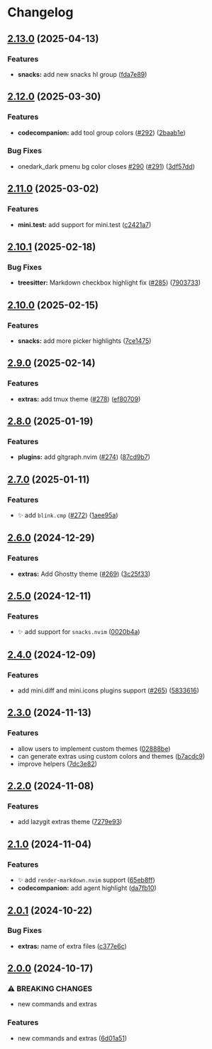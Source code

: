 # Changelog

## [2.13.0](https://github.com/olimorris/onedarkpro.nvim/compare/v2.12.0...v2.13.0) (2025-04-13)


### Features

* **snacks:** add new snacks hl group ([fda7e89](https://github.com/olimorris/onedarkpro.nvim/commit/fda7e896b98790474eed58c142d22bccd310dba9))

## [2.12.0](https://github.com/olimorris/onedarkpro.nvim/compare/v2.11.0...v2.12.0) (2025-03-30)


### Features

* **codecompanion:** add tool group colors ([#292](https://github.com/olimorris/onedarkpro.nvim/issues/292)) ([2baab1e](https://github.com/olimorris/onedarkpro.nvim/commit/2baab1e204c0bd72ff2821676597ce146d7af479))


### Bug Fixes

* onedark_dark pmenu bg color closes [#290](https://github.com/olimorris/onedarkpro.nvim/issues/290) ([#291](https://github.com/olimorris/onedarkpro.nvim/issues/291)) ([3df57dd](https://github.com/olimorris/onedarkpro.nvim/commit/3df57dd294a5f3301ec736ed30ae93ebc1f1a28c))

## [2.11.0](https://github.com/olimorris/onedarkpro.nvim/compare/v2.10.1...v2.11.0) (2025-03-02)


### Features

* **mini.test:** add support for mini.test ([c2421a7](https://github.com/olimorris/onedarkpro.nvim/commit/c2421a7dcd946629eed680846829aa2a26f137a4))

## [2.10.1](https://github.com/olimorris/onedarkpro.nvim/compare/v2.10.0...v2.10.1) (2025-02-18)


### Bug Fixes

* **treesitter:** Markdown checkbox highlight fix ([#285](https://github.com/olimorris/onedarkpro.nvim/issues/285)) ([7903733](https://github.com/olimorris/onedarkpro.nvim/commit/7903733c8358041b8e9139525522e593b583f2a1))

## [2.10.0](https://github.com/olimorris/onedarkpro.nvim/compare/v2.9.0...v2.10.0) (2025-02-15)


### Features

* **snacks:** add more picker highlights ([7ce1475](https://github.com/olimorris/onedarkpro.nvim/commit/7ce1475c70261977626f0c6b703750e7afc8d47f))

## [2.9.0](https://github.com/olimorris/onedarkpro.nvim/compare/v2.8.0...v2.9.0) (2025-02-14)


### Features

* **extras:** add tmux theme ([#278](https://github.com/olimorris/onedarkpro.nvim/issues/278)) ([ef80709](https://github.com/olimorris/onedarkpro.nvim/commit/ef80709063d193fac7af9ff0f847bef7319f2124))

## [2.8.0](https://github.com/olimorris/onedarkpro.nvim/compare/v2.7.0...v2.8.0) (2025-01-19)


### Features

* **plugins:** add gitgraph.nvim ([#274](https://github.com/olimorris/onedarkpro.nvim/issues/274)) ([87cd9b7](https://github.com/olimorris/onedarkpro.nvim/commit/87cd9b72d34304f76530619ef41dc951dbe8bbce))

## [2.7.0](https://github.com/olimorris/onedarkpro.nvim/compare/v2.6.0...v2.7.0) (2025-01-11)


### Features

* :sparkles: add `blink.cmp` ([#272](https://github.com/olimorris/onedarkpro.nvim/issues/272)) ([1aee95a](https://github.com/olimorris/onedarkpro.nvim/commit/1aee95a7ac74d4a18e4a882681b50928ce3f9580))

## [2.6.0](https://github.com/olimorris/onedarkpro.nvim/compare/v2.5.0...v2.6.0) (2024-12-29)


### Features

* **extras:** Add Ghostty theme ([#269](https://github.com/olimorris/onedarkpro.nvim/issues/269)) ([3c25f33](https://github.com/olimorris/onedarkpro.nvim/commit/3c25f33c6440ffae2329ed6f473f41c73752d038))

## [2.5.0](https://github.com/olimorris/onedarkpro.nvim/compare/v2.4.0...v2.5.0) (2024-12-11)


### Features

* :sparkles: add support for `snacks.nvim` ([0020b4a](https://github.com/olimorris/onedarkpro.nvim/commit/0020b4af7a012dd75651ad98542f338a93d13be5))

## [2.4.0](https://github.com/olimorris/onedarkpro.nvim/compare/v2.3.0...v2.4.0) (2024-12-09)


### Features

* add mini.diff and mini.icons plugins support ([#265](https://github.com/olimorris/onedarkpro.nvim/issues/265)) ([5833616](https://github.com/olimorris/onedarkpro.nvim/commit/583361616403e05f499fdc19e105047f99f06289))

## [2.3.0](https://github.com/olimorris/onedarkpro.nvim/compare/v2.2.0...v2.3.0) (2024-11-13)


### Features

* allow users to implement custom themes ([02888be](https://github.com/olimorris/onedarkpro.nvim/commit/02888be08d10b3d34a482ddcf6b31bde48ad3b4b))
* can generate extras using custom colors and themes ([b7acdc9](https://github.com/olimorris/onedarkpro.nvim/commit/b7acdc9e74074b5e64b93ab8869ee36089d72177))
* improve helpers ([7dc3e82](https://github.com/olimorris/onedarkpro.nvim/commit/7dc3e82a86486a1e753fb9f5190b5ed92e627a4e))

## [2.2.0](https://github.com/olimorris/onedarkpro.nvim/compare/v2.1.0...v2.2.0) (2024-11-08)


### Features

* add lazygit extras theme ([7279e93](https://github.com/olimorris/onedarkpro.nvim/commit/7279e933bc5900dca1c0c77133a45a5d71e4f578))

## [2.1.0](https://github.com/olimorris/onedarkpro.nvim/compare/v2.0.1...v2.1.0) (2024-11-04)


### Features

* :sparkles: add `render-markdown.nvim` support ([65eb8ff](https://github.com/olimorris/onedarkpro.nvim/commit/65eb8ff085c672e5fb6dd13d70b5a9dff9d4d476))
* **codecompanion:** add agent highlight ([da7fb10](https://github.com/olimorris/onedarkpro.nvim/commit/da7fb10dcaa21b67db7f6ebcea83b500ca8e5e3c))

## [2.0.1](https://github.com/olimorris/onedarkpro.nvim/compare/v2.0.0...v2.0.1) (2024-10-22)


### Bug Fixes

* **extras:** name of extra files ([c377e6c](https://github.com/olimorris/onedarkpro.nvim/commit/c377e6c71810a9201cf97b2f7cbb96cf659e83da))

## [2.0.0](https://github.com/olimorris/onedarkpro.nvim/compare/v1.0.0...v2.0.0) (2024-10-17)


### ⚠ BREAKING CHANGES

* new commands and extras

### Features

* new commands and extras ([6d01a51](https://github.com/olimorris/onedarkpro.nvim/commit/6d01a5180b23faf28790d31ae813fe5681fb8009))

